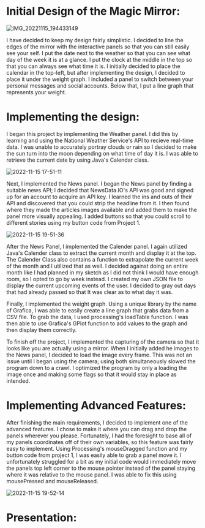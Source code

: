 # Initial Design of the Magic Mirror:
![IMG_20221115_194433149](https://user-images.githubusercontent.com/114094237/202063333-82c5cd0d-92bd-4136-90ac-f1505e84de40.jpg)

I have decided to keep my design fairly simplistic. I decided to line the edges of the mirror with the interactive panels so that you can still easily see your self.
I put the date next to the weather so that you can see what day of the week it is at a glance. I put the clock at the middle in the top so that you can always see what time it is.
I initially decided to place the calendar in the top-left, but after implementing the design, I decided to place it under the weight graph.
I included a panel to switch between your personal messages and social accounts. Below that, I put a line graph that represents your weight.

# Implementing the design:
I began this project by implementing the Weather panel. I did this by learning and using the National Weather Service's API to recieve real-time data.
I was unable to accurately portray clouds or rain so I decided to make the sun turn into the moon depending on what time of day it is. I was able to retrieve the 
current date by using Java's Calendar class.

![2022-11-15 17-51-11](https://user-images.githubusercontent.com/114094237/202066591-ce027ef2-5daf-4e3a-883e-79eedc0d8800.gif)


Next, I implemented the News panel. I began the News panel by finding a suitable news API; I decided that NewsData.IO's API was good and signed up for an account
to acquire an API key. I learned the ins and outs of their API and discovered that you could strip the headline from it. I then found where they made the 
articles images available and added them to make the panel more visually appealing. I added buttons so that you could scroll to different stories using my
button code from Project 1.

![2022-11-15 19-51-36](https://user-images.githubusercontent.com/114094237/202066631-2a16e47f-36b9-4b6d-b715-ec0cfca06731.gif)

After the News Panel, I implemented the Calender panel. I again utilized Java's Calender class to extract the current month and display it at the top. The Calender
Class also contains a function to extrapolate the current week of the month and I utilized that as well. I decided against doing an entire month like I had 
planned in my sketch as I did not think I would have enough room, so I opted to go by week instead. I created my own JSON file to display the current upcoming 
events of the user. I decided to gray out days that had already passed so that It was clear as to what day it was.

Finally, I implemented the weight graph. Using a unique library by the name of Grafica, I was able to easily create a line graph that grabs data from a CSV file.
To grab the data, I used processing's loadTable function. I was then able to use Grafica's GPlot function to add values to the graph and then display them correctly.

To finish off the project, I implemented the capturing of the camera so that it looks like you are actually using a mirror. When I initially added he images to the News panel,
I decided to load the image every frame. This was not an issue until I began using the camera; using both simultaneously slowed the program down to a crawl.
I optimized the program by only a loading the image once and making some flags so that it would stay in place as intended.

# Implementing Advanced Features:
After finishing the main requirements, I decided to implement one of the advanced features. I chose to make it where you can drag and drop the panels wherever you please.
Fortunately, I had the foresight to base all of my panels coordinates off of their own variables, so this feature was fairly easy to implement. Using Processing's
 mouseDragged function and my button code from project 1, I was easily able to grab a panel move it. I unfortunately struggled for a bit as my initial code would 
 immediately move the panels top left corner to the mouse pointer instead of the panel staying where it was relative to the mouse panel. I was able to fix this
 using mousePressed and mouseReleased.
 
 ![2022-11-15 19-52-14](https://user-images.githubusercontent.com/114094237/202066661-142ee9ea-d50e-4b5f-aaa0-1add530c97be.gif)

# Presentation:
